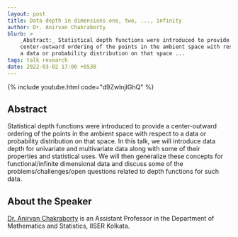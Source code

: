 ```yaml
---
layout: post
title: Data depth in dimensions one, two, ..., infinity
author: Dr. Anirvan Chakraborty
blurb: >
    _Abstract:_ Statistical depth functions were introduced to provide a
    center-outward ordering of the points in the ambient space with respect to
    a data or probability distribution on that space ...
tags: talk research
date: 2022-03-02 17:00 +0530
---
```



{% include youtube.html
    code="d9ZwlnjIGhQ"
%}

## Abstract

Statistical depth functions were introduced to provide a center-outward
ordering of the points in the ambient space with respect to a data or
probability distribution on that space. In this talk, we will introduce data
depth for univariate and multivariate data along with some of their properties
and statistical uses. We will then generalize these concepts for
functional/infinite dimensional data and discuss some of the
problems/challenges/open questions related to depth functions for such data.


## About the Speaker

[Dr. Anirvan Chakraborty](https://math.iiserkol.ac.in/faculties/anirvan.html)
is an Assistant Professor in the Department of Mathematics and Statistics,
IISER Kolkata.
